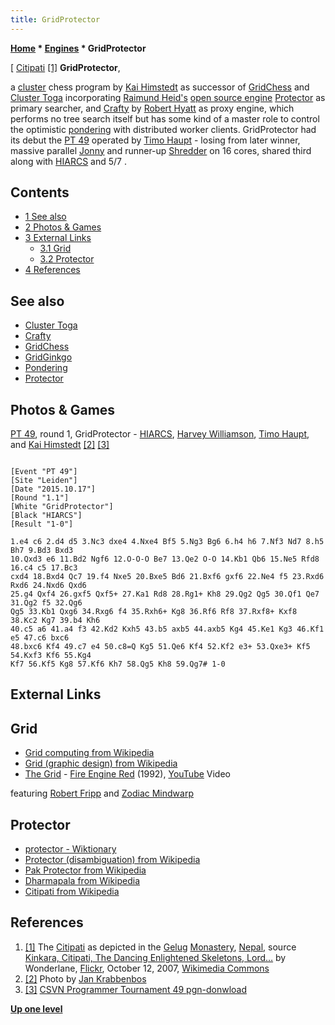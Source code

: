 ```yaml
---
title: GridProtector
---
```

**[Home](Home "Home") * [Engines](Engines "Engines") * GridProtector**

\[ [Citipati](<https://en.wikipedia.org/wiki/Citipati_(Buddhism)>) <a id="cite-note-1" href="#cite-ref-1">[1]</a>
**GridProtector**,

a [cluster](https://en.wikipedia.org/wiki/Computer_cluster) chess program by [Kai Himstedt](Kai_Himstedt "Kai Himstedt") as successor of [GridChess](GridChess "GridChess") and [Cluster Toga](Cluster_Toga "Cluster Toga") incorporating [Raimund Heid's](Raimund_Heid "Raimund Heid") [open source engine](Category:Open_Source "Category:Open Source") [Protector](Protector "Protector") as primary searcher, and [Crafty](Crafty "Crafty") by [Robert Hyatt](Robert_Hyatt "Robert Hyatt") as proxy engine, which performs no tree search itself but has some kind of a master role to control the optimistic [pondering](Pondering "Pondering") with distributed worker clients.
GridProtector had its debut the [PT 49](PT_49 "PT 49") operated by [Timo Haupt](Timo_Haupt "Timo Haupt") - losing from later winner, massive parallel [Jonny](Jonny "Jonny") and runner-up [Shredder](Shredder "Shredder") on 16 cores, shared third along with [HIARCS](HIARCS "HIARCS") and 5/7 .

## Contents

- [1 See also](#see-also)
- [2 Photos & Games](#photos-.26-games)
- [3 External Links](#external-links)
  - [3.1 Grid](#grid)
  - [3.2 Protector](#protector)
- [4 References](#references)

## See also

- [Cluster Toga](Cluster_Toga "Cluster Toga")
- [Crafty](Crafty "Crafty")
- [GridChess](GridChess "GridChess")
- [GridGinkgo](GridGinkgo "GridGinkgo")
- [Pondering](Pondering "Pondering")
- [Protector](Protector "Protector")

## Photos & Games

[](http://www.csvn.nl/index.php/nieuws/51-toernooien/717-pt49-round-1)
[PT 49](PT_49 "PT 49"), round 1, GridProtector - [HIARCS](HIARCS "HIARCS"), [Harvey Williamson](Harvey_Williamson "Harvey Williamson"), [Timo Haupt](Timo_Haupt "Timo Haupt"), and [Kai Himstedt](Kai_Himstedt "Kai Himstedt") <a id="cite-note-2" href="#cite-ref-2">[2]</a> <a id="cite-note-3" href="#cite-ref-3">[3]</a>

```

[Event "PT 49"]
[Site "Leiden"]
[Date "2015.10.17"]
[Round "1.1"]
[White "GridProtector"]
[Black "HIARCS"]
[Result "1-0"]

1.e4 c6 2.d4 d5 3.Nc3 dxe4 4.Nxe4 Bf5 5.Ng3 Bg6 6.h4 h6 7.Nf3 Nd7 8.h5 Bh7 9.Bd3 Bxd3 
10.Qxd3 e6 11.Bd2 Ngf6 12.O-O-O Be7 13.Qe2 O-O 14.Kb1 Qb6 15.Ne5 Rfd8 16.c4 c5 17.Bc3 
cxd4 18.Bxd4 Qc7 19.f4 Nxe5 20.Bxe5 Bd6 21.Bxf6 gxf6 22.Ne4 f5 23.Rxd6 Rxd6 24.Nxd6 Qxd6 
25.g4 Qxf4 26.gxf5 Qxf5+ 27.Ka1 Rd8 28.Rg1+ Kh8 29.Qg2 Qg5 30.Qf1 Qe7 31.Qg2 f5 32.Qg6 
Qg5 33.Kb1 Qxg6 34.Rxg6 f4 35.Rxh6+ Kg8 36.Rf6 Rf8 37.Rxf8+ Kxf8 38.Kc2 Kg7 39.b4 Kh6 
40.c5 a6 41.a4 f3 42.Kd2 Kxh5 43.b5 axb5 44.axb5 Kg4 45.Ke1 Kg3 46.Kf1 e5 47.c6 bxc6 
48.bxc6 Kf4 49.c7 e4 50.c8=Q Kg5 51.Qe6 Kf4 52.Kf2 e3+ 53.Qxe3+ Kf5 54.Kxf3 Kf6 55.Kg4
Kf7 56.Kf5 Kg8 57.Kf6 Kh7 58.Qg5 Kh8 59.Qg7# 1-0

```

## External Links

## Grid

- [Grid computing from Wikipedia](https://en.wikipedia.org/wiki/Grid_computing)
- [Grid (graphic design) from Wikipedia](<https://en.wikipedia.org/wiki/Grid_(graphic_design)>)
- [The Grid](Category:The_Grid "Category:The Grid") - [Fire Engine Red](<https://en.wikipedia.org/wiki/456_(album)>) (1992), [YouTube](https://en.wikipedia.org/wiki/YouTube) Video

featuring [Robert Fripp](Category:Robert_Fripp "Category:Robert Fripp") and [Zodiac Mindwarp](https://en.wikipedia.org/wiki/Zodiac_Mindwarp_and_the_Love_Reaction)

## Protector

- [protector - Wiktionary](http://en.wiktionary.org/wiki/protector)
- [Protector (disambiguation) from Wikipedia](https://en.wikipedia.org/wiki/Protector)
- [Pak Protector from Wikipedia](https://en.wikipedia.org/wiki/Pak_Protector)
- [Dharmapala from Wikipedia](https://en.wikipedia.org/wiki/Dharmapala)
- [Citipati from Wikipedia](<https://en.wikipedia.org/wiki/Citipati_(Buddhism)>)

## References

1. <a id="cite-ref-1" href="#cite-note-1">[1]</a> The [Citipati](<https://en.wikipedia.org/wiki/Citipati_(Buddhism)>) as depicted in the [Gelug](https://en.wikipedia.org/wiki/Gelug) [Monastery](https://en.wikipedia.org/wiki/Monastery), [Nepal](https://en.wikipedia.org/wiki/Nepal), source [Kinkara, Citipati, The Dancing Enlightened Skeletons, Lord…](https://www.flickr.com/photos/wonderlane/3172647615/in/photostream/) by Wonderlane, [Flickr](https://en.wikipedia.org/wiki/Flickr), October 12, 2007, [Wikimedia Commons](https://en.wikipedia.org/wiki/Wikimedia_Commons)
1. <a id="cite-ref-2" href="#cite-note-2">[2]</a> Photo by [Jan Krabbenbos](Jan_Krabbenbos "Jan Krabbenbos")
1. <a id="cite-ref-3" href="#cite-note-3">[3]</a> [CSVN Programmer Tournament 49 pgn-donwload](http://www.csvn.nl/index.php/download/partijen/csvn-programmer-tournaments/241-pt49)

**[Up one level](Engines "Engines")**

